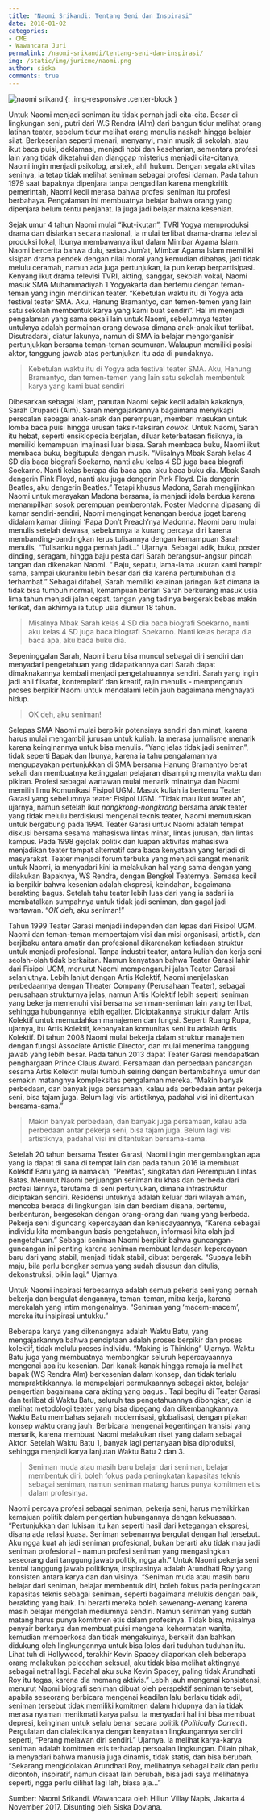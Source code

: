 ```yaml
---
title: "Naomi Srikandi: Tentang Seni dan Inspirasi"
date: 2018-01-02
categories:
- CME
- Wawancara Juri
permalink: /naomi-srikandi/tentang-seni-dan-inspirasi/
img: /static/img/juricme/naomi.png
author: siska
comments: true
---
```


![naomi srikandi](/static/img/juricme/article/Naomi_5.jpg "naomi srikandi"){: .img-responsive .center-block }

Untuk Naomi menjadi seniman itu tidak pernah jadi cita-cita. Besar di lingkungan seni, putri dari W.S Rendra (Alm) dari bangun tidur melihat orang latihan teater, sebelum tidur melihat orang menulis naskah hingga belajar silat. Berkesenian seperti menari, menyanyi, main musik di sekolah, atau ikut baca puisi, deklamasi, menjadi hobi dan keseharian, sementara profesi lain yang tidak diketahui dan dianggap misterius menjadi cita-citanya, Naomi ingin menjadi psikolog, arsitek, ahli hukum. Dengan segala aktivitas seninya, ia tetap tidak melihat seniman sebagai profesi idaman. Pada tahun 1979 saat bapaknya dipenjara tanpa pengadilan karena mengkritik pemerintah, Naomi kecil merasa bahwa profesi seniman itu profesi berbahaya. Pengalaman ini membuatnya belajar bahwa orang yang dipenjara belum tentu penjahat. Ia juga jadi belajar makna kesenian. 

Sejak umur 4 tahun Naomi mulai “ikut-ikutan”, TVRI Yogya memproduksi drama dan disiarkan secara nasional, ia mulai terlibat drama-drama televisi produksi lokal, Ibunya membawanya ikut dalam Mimbar Agama Islam. Naomi bercerita bahwa dulu, setiap Jum’at, Mimbar Agama Islam memiliki sisipan drama pendek dengan nilai moral yang kemudian dibahas, jadi tidak melulu ceramah, namun ada juga pertunjukan, ia pun kerap berpartisipasi. Kenyang ikut drama televisi TVRI, akting, sanggar, sekolah vokal, Naomi masuk SMA Muhammadiyah 1 Yogyakarta dan bertemu dengan teman-teman yang ingin mendirikan teater. “Kebetulan waktu itu di Yogya ada festival teater SMA. Aku, Hanung Bramantyo, dan temen-temen yang lain satu sekolah membentuk karya yang kami buat sendiri”. Hal ini menjadi pengalaman yang sama sekali lain untuk Naomi, sebelumnya teater untuknya adalah permainan orang dewasa dimana anak-anak ikut terlibat. Disutradarai, diatur lakunya, namun di SMA ia belajar mengorganisir pertunjukkan bersama teman-teman seumuran. Walaupun memiliki posisi aktor, tanggung jawab atas pertunjukan itu ada di pundaknya.

> Kebetulan waktu itu di Yogya ada festival teater SMA. Aku, Hanung Bramantyo, dan temen-temen yang lain satu sekolah membentuk karya yang kami buat sendiri

Dibesarkan sebagai Islam, panutan Naomi sejak kecil adalah kakaknya, Sarah Drupardi (Alm). Sarah mengajarkannya bagaimana menyikapi persoalan sebagai anak-anak dan perempuan, memberi masukan untuk lomba baca puisi hingga urusan taksir-taksiran *cowok*. Untuk Naomi, Sarah itu hebat, seperti ensiklopedia berjalan, diluar keterbatasan fisiknya, ia memiliki kemampuan imajinasi luar biasa. Sarah membaca buku, Naomi ikut membaca buku, begitupula dengan musik. “Misalnya Mbak Sarah kelas 4 SD dia baca biografi Soekarno, nanti aku kelas 4 SD juga baca biografi Soekarno. Nanti kelas berapa dia baca apa, aku baca buku dia. Mbak Sarah dengerin Pink Floyd, nanti aku juga dengerin Pink Floyd. Dia dengerin Beatles, aku dengerin Beatles.” Tetapi khusus Madona, Sarah mengijinkan Naomi untuk merayakan Madona bersama, ia menjadi idola berdua karena menampilkan sosok perempuan pemberontak. Poster Madonna dipasang di kamar sendiri-sendiri, Naomi mengingat kenangan berdua joget bareng didalam kamar diiringi ‘Papa Don’t Preach’nya Madonna. Naomi baru mulai menulis setelah dewasa, sebelumnya ia kurang percaya diri karena membanding-bandingkan terus tulisannya dengan kemampuan Sarah menulis, “Tulisanku ngga pernah jadi…” Ujarnya. Sebagai adik, buku, poster dinding, seragam, hingga baju pesta dari Sarah berangsur-angsur pindah tangan dan dikenakan Naomi. “ Baju, sepatu, lama-lama ukuran kami hampir sama, sampai ukuranku lebih besar dari dia karena pertumbuhan dia terhambat.” Sebagai difabel, Sarah memiliki kelainan jaringan ikat dimana ia tidak bisa tumbuh normal, kemampuan berlari Sarah berkurang masuk usia lima tahun menjadi jalan cepat, tangan yang tadinya bergerak bebas makin terikat, dan akhirnya ia tutup usia diumur 18 tahun. 

> Misalnya Mbak Sarah kelas 4 SD dia baca biografi Soekarno, nanti aku kelas 4 SD juga baca biografi Soekarno. Nanti kelas berapa dia baca apa, aku baca buku dia. 

Sepeninggalan Sarah, Naomi baru bisa muncul sebagai diri sendiri dan menyadari pengetahuan yang didapatkannya dari Sarah dapat dimaknakannya kembali menjadi pengetahuannya sendiri. Sarah yang ingin jadi ahli filsafat, kontemplatif dan kreatif, rajin menulis - mempengaruhi proses berpikir Naomi untuk mendalami lebih jauh bagaimana menghayati hidup. 

> OK deh, aku seniman! 

Selepas SMA Naomi mulai berpikir potensinya sendiri dan minat, karena harus mulai mengambil jurusan untuk kuliah. Ia merasa jurnalisme menarik karena keinginannya untuk bisa menulis. “Yang jelas tidak jadi seniman”, tidak seperti Bapak dan Ibunya, karena ia tahu pengalamannya mengupayakan pertunjukkan di SMA bersama Hanung Bramantyo berat sekali dan membuatnya ketinggalan pelajaran disamping menyita waktu dan pikiran. Profesi sebagai wartawan mulai menarik minatnya dan Naomi memilih Ilmu Komunikasi Fisipol UGM. Masuk kuliah ia bertemu Teater Garasi yang sebelumnya teater Fisipol UGM. “Tidak mau ikut teater ah”, ujarnya, namun setelah ikut *nongkrong-nongkrong* bersama anak teater yang tidak melulu berdiskusi mengenai teknis teater, Naomi memutuskan untuk bergabung pada 1994. Teater Garasi untuk Naomi adalah tempat diskusi bersama sesama mahasiswa lintas minat, lintas jurusan, dan lintas kampus. Pada 1998 gejolak politik dan luapan aktivitas mahasiswa menjadikan teater tempat alternatif cara baca kenyataan yang terjadi di masyarakat. Teater menjadi forum terbuka yang menjadi sangat menarik untuk Naomi, ia menyadari kini ia melakukan hal yang sama dengan yang dilakukan Bapaknya, WS Rendra, dengan Bengkel Teaternya. Semasa kecil ia berpikir bahwa kesenian adalah ekspresi, keindahan, bagaimana berakting bagus. Setelah tahu teater lebih luas dari yang ia sadari ia membatalkan sumpahnya untuk tidak jadi seniman, dan gagal jadi wartawan. “*OK deh*, aku seniman!” 

Tahun 1999 Teater Garasi menjadi independen dan lepas dari Fisipol UGM. Naomi dan teman-teman mempertajam visi dan misi organisasi, artistik, dan berjibaku antara amatir dan profesional dikarenakan ketiadaan struktur untuk menjadi profesional. Tanpa industri teater, antara kuliah dan kerja seni seolah-olah tidak berkaitan. Namun kenyataan bahwa Teater Garasi lahir dari Fisipol UGM, menurut Naomi mempengaruhi jalan Teater Garasi selanjutnya. Lebih lanjut dengan Artis Kolektif, Naomi menjelaskan perbedaannya dengan Theater Company (Perusahaan Teater), sebagai perusahaan strukturnya jelas, namun Artis Kolektif lebih seperti seniman yang bekerja memenuhi visi bersama seniman-seniman lain yang terlibat, sehingga hubungannya lebih egaliter. Diciptakannya struktur dalam Artis Kolektif untuk memudahkan manajemen dan fungsi. Seperti Ruang Rupa, ujarnya, itu Artis Kolektif, kebanyakan komunitas seni itu adalah Artis Kolektif. Di tahun 2008 Naomi mulai bekerja dalam struktur manajemen dengan fungsi Associate Artistic Director, dan mulai menerima tanggung jawab yang lebih besar. Pada tahun 2013 dapat Teater Garasi mendapatkan penghargaan Prince Claus Award.  Persamaan dan perbedaan pandangan sesama Artis Kolektif mulai tumbuh seiring dengan bertambahnya umur dan semakin matangnya kompleksitas pengalaman mereka. “Makin banyak perbedaan, dan banyak juga persamaan, kalau ada perbedaan antar pekerja seni, bisa tajam juga. Belum lagi visi artistiknya, padahal visi ini ditentukan bersama-sama.” 

> Makin banyak perbedaan, dan banyak juga persamaan, kalau ada perbedaan antar pekerja seni, bisa tajam juga. Belum lagi visi artistiknya, padahal visi ini ditentukan bersama-sama.

Setelah 20 tahun bersama Teater Garasi, Naomi ingin mengembangkan apa yang ia dapat di sana di tempat lain dan pada tahun 2016 ia membuat Kolektif Baru yang ia namakan, “Peretas”, singkatan dari Perempuan Lintas Batas. Menurut Naomi perjuangan seniman itu khas dan berbeda dari profesi lainnya, terutama di seni pertunjukan, dimana infrastruktur diciptakan sendiri. Residensi untuknya adalah keluar dari wilayah aman, mencoba berada di lingkungan lain dan berdiam disana, bertemu, berbenturan, bergesekan dengan orang-orang dan ruang yang berbeda. Pekerja seni diguncang kepercayaan dan keniscayaannya, “Karena sebagai individu kita membangun basis pengetahuan, informasi kita olah jadi pengetahuan.” Sebagai seniman Naomi berpikir bahwa guncangan-guncangan ini penting karena seniman membuat landasan kepercayaan baru dari yang stabil, menjadi tidak stabil, dibuat bergerak. “Supaya lebih maju, bila perlu bongkar semua yang sudah disusun dan ditulis, dekonstruksi, bikin lagi.” Ujarnya. 

Untuk Naomi inspirasi terbesarnya adalah semua pekerja seni yang pernah bekerja dan bergulat dengannya, teman-teman, mitra kerja, karena merekalah yang intim mengenalnya. “Seniman yang ‘macem-macem’, mereka itu insipirasi untukku.”

Beberapa karya yang dikenangnya adalah Waktu Batu, yang mengajarkannya bahwa penciptaan adalah proses berpikir dan proses kolektif, tidak melulu proses individu. “Making is Thinking” Ujarnya. Waktu Batu juga yang membuatnya membongkar seluruh kepercayaannya mengenai apa itu kesenian. Dari kanak-kanak hingga remaja ia melihat bapak (WS Rendra Alm) berkesenian dalam konsep, dan tidak terlalu mempraktikkannya. Ia mempelajari permukaannya sebagai aktor, belajar pengertian bagaimana cara akting yang bagus.. Tapi begitu di Teater Garasi dan terlibat di Waktu Batu, seluruh tas pengetahuannya dibongkar, dan ia melihat metodologi teater yang bisa dipegang dan dikembangkannya.  Waktu Batu membahas sejarah modernisasi, globalisasi, dengan pijakan konsep waktu orang jauh. Berbicara mengenai kegentingan transisi yang menarik, karena membuat Naomi melakukan riset yang dalam sebagai Aktor. Setelah Waktu Batu 1, banyak lagi pertanyaan bisa diproduksi, sehingga menjadi karya lanjutan Waktu Batu 2 dan 3.

> Seniman muda atau masih baru belajar dari seniman, belajar membentuk diri, boleh fokus pada peningkatan kapasitas teknis sebagai seniman, namun seniman matang harus punya komitmen etis dalam profesinya.

Naomi percaya profesi sebagai seniman, pekerja seni, harus memikirkan kemajuan politik dalam pengertian hubungannya dengan kekuasaan. “Pertunjukkan dan lukisan itu kan seperti hasil dari ketegangan ekspresi, disana ada relasi kuasa. Seniman sebenarnya bergulat dengan hal tersebut. Aku ngga kuat ah jadi seniman profesional, bukan berarti aku tidak mau jadi seniman profesional - namun profesi seniman yang mengasingkan seseorang dari tanggung jawab politik, ngga ah.” Untuk Naomi pekerja seni kental tanggung jawab politiknya, inspirasinya adalah Arundhati Roy yang konsisten antara karya dan dan visinya. “Seniman muda atau masih baru belajar dari seniman, belajar membentuk diri, boleh fokus pada peningkatan kapasitas teknis sebagai seniman, seperti bagaimana melukis dengan baik, berakting yang baik. Ini berarti mereka boleh sewenang-wenang karena masih belajar mengolah mediumnya sendiri. Namun seniman yang sudah matang harus punya komitmen etis dalam profesinya. Tidak bisa, misalnya penyair berkarya dan membuat puisi mengenai kehormatan wanita, kemudian memperkosa dan tidak mengakuinya, berkelit dan bahkan didukung oleh lingkungannya untuk bisa lolos dari tuduhan tuduhan itu. Lihat tuh di Hollywood, terakhir Kevin Spacey dilaporkan oleh beberapa orang melakukan pelecehan seksual, aku tidak bisa melihat aktingnya sebagai netral lagi. Padahal aku suka Kevin Spacey, paling tidak Arundhati Roy itu tegas, karena dia memang aktivis.” Lebih jauh mengenai konsistensi, menurut Naomi biografi seniman dibuat oleh perspektif seniman tersebut, apabila seseorang berbicara mengenai keadilan lalu berlaku tidak adil, seniman tersebut tidak memiliki komitmen dalam hidupnya dan ia tidak merasa nyaman menikmati karya palsu. Ia menyadari hal ini bisa membuat depresi, keinginan untuk selalu benar secara politik (*Politically Correct*). Pergulatan dan dialektikanya dengan kenyataan lingkungannya sendiri seperti, “Perang melawan diri sendiri.” Ujarnya. Ia melihat karya-karya seniman adalah komitmen etis terhadap persoalan lingkungan. Dilain pihak, ia menyadari bahwa manusia juga dinamis, tidak statis, dan bisa berubah. “Sekarang mengidolakan Arundhati Roy, melihatnya sebagai baik dan perlu dicontoh, inspiratif, namun disaat lain berubah, bisa jadi saya melihatnya seperti, ngga perlu dilihat lagi lah, biasa aja…” 

Sumber: Naomi Srikandi. Wawancara oleh Hillun Villay Napis, Jakarta 4 November 2017. Disunting oleh Siska Doviana.
